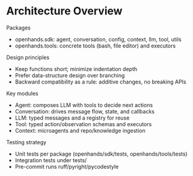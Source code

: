 # Architecture Overview

Packages
- openhands.sdk: agent, conversation, config, context, llm, tool, utils
- openhands.tools: concrete tools (bash, file editor) and executors

Design principles
- Keep functions short; minimize indentation depth
- Prefer data-structure design over branching
- Backward compatibility as a rule: additive changes, no breaking APIs

Key modules
- Agent: composes LLM with tools to decide next actions
- Conversation: drives message flow, state, and callbacks
- LLM: typed messages and a registry for reuse
- Tool: typed action/observation schemas and executors
- Context: microagents and repo/knowledge ingestion

Testing strategy
- Unit tests per package (openhands/sdk/tests, openhands/tools/tests)
- Integration tests under tests/
- Pre-commit runs ruff/pyright/pycodestyle
